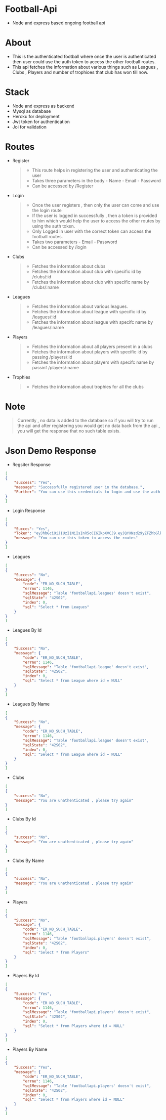 # Football-Api
- Node and express based ongoing football api

# About 
- This is the authenticated football where once the user is authenticated then user could use the auth token to access the other football routes.
- This api fetches the information about various things such as Leagues , Clubs , Players and number of trophioes that club has won till now.

# Stack
 - Node and express as backend
 - Mysql as database
 - Heroku for deployment
 - Jwt token for authentication
 - Joi for validation

# Routes 
- Register
  > - This route helps in registering the user and authenticating the user 
  > - Takes three parameters in the body 
      - Name
      - Email
      - Password
  > - Can be accessed by /Register
- Login
  > - Once the user registers , then only the user can come and use the login route
  > - If the user is logged in successfully , then a token is provided to him which would help the user to access the other routes by using the auth token.
  > - Only Logged in user with the correct token can access the football routes.
  > - Takes two parameters 
      - Email
      - Password
  > - Can be accessed by /login
- Clubs
  > - Fetches the information about clubs
  > - Fetches the information about club with specific id by /clubs/:id
  > - Fetches the information about club with specific name by /clubs/:name
- Leagues
  > - Fetches the information about various leagues.
  > - Fetches the information about league with specific id by /leagues/:id
  > - Fetches the information about league with specifc name by /leagues/:name
- Players 
  > - Fetches the information about all players present in a clubs
  > - Fetches the information about players with specific id by passing /players/:id
  > - Fetches the information about players with specifc name by passinf /players/:name
- Trophies
  > - Fetches the information about trophies for all the clubs 
 
# Note 
> Currently , no data is added to the database so if you will try to run the api and after registering you would get no data back from the api , you will get the response that no such table exists.
 
# Json Demo Response 
- Regsiter Response
``` json
[
{
    "success": "Yes",
    "message": "Successfully registered user in the database.",
    "Further": "You can use this credentials to login and use the auth token to access the other routes"
}
]

```
- Login Response
``` json 
[
{
    "Succes": "Yes",
    "Token": "eyJhbGciOiJIUzI1NiIsInR5cCI6IkpXVCJ9.eyJQYXNzd29yZFZhbGlkYXRpb24iOlt7Ik5hbWUiOiJzYW5rYWxwcHBhbmR5eSIsIkVtYWlsIjoic2Fua2FscEBnbWFpbGxsbC5jb20iLCJQYXNzd29yZCI6InNoYTEkYWM4NmUzODQkMSRkZDg2MGQyZWQ3MGMyNDI5ODg0MDc4ZmY1N2Y5MzI2ZDBkYjEzOWFiIn1dLCJpYXQiOjE2NTY3NzU1NTQsImV4cCI6MTY1NzYzOTU1NH0.yF3BfkLlpX2LeKHg1sa7VvibIMjXg_HcgV2qnguf12A",
    "message": "You can use this token to access the routes"
}
]
```
- Leagues
``` json
[
{
    "Success": "No",
    "message": {
        "code": "ER_NO_SUCH_TABLE",
        "errno": 1146,
        "sqlMessage": "Table 'footballapi.leagues' doesn't exist",
        "sqlState": "42S02",
        "index": 0,
        "sql": "Select * from Leagues"
    }
}
]
```
- Leagues By Id
``` json  
[
{
    "Success": "No",
    "message": {
        "code": "ER_NO_SUCH_TABLE",
        "errno": 1146,
        "sqlMessage": "Table 'footballapi.league' doesn't exist",
        "sqlState": "42S02",
        "index": 0,
        "sql": "Select * from League where id = NULL"
    }
}
]
```
- Leagues By Name
``` json
[
{
    "Success": "No",
    "message": {
        "code": "ER_NO_SUCH_TABLE",
        "errno": 1146,
        "sqlMessage": "Table 'footballapi.league' doesn't exist",
        "sqlState": "42S02",
        "index": 0,
        "sql": "Select * from League where id = NULL"
    }
}
]
```
- Clubs
``` json
[
{
    "success": "No",
    "message": "You are unathenticated , please try again"
}
]
```
- Clubs By Id 
``` json
[
{
    "success": "No",
    "message": "You are unathenticated , please try again"
}
]
```
- Clubs By Name 
``` json 
[
{
    "success": "No",
    "message": "You are unathenticated , please try again"
}
]
```
- Players
``` json 
[
{
    "Success": "No",
    "message": {
        "code": "ER_NO_SUCH_TABLE",
        "errno": 1146,
        "sqlMessage": "Table 'footballapi.players' doesn't exist",
        "sqlState": "42S02",
        "index": 0,
        "sql": "Select * from Players"
    }
}
]
```
- Players By Id
``` json
[
{
    "Success": "Yes",
    "message": {
        "code": "ER_NO_SUCH_TABLE",
        "errno": 1146,
        "sqlMessage": "Table 'footballapi.players' doesn't exist",
        "sqlState": "42S02",
        "index": 0,
        "sql": "Select * from Players where id = NULL"
    }
}
]
```
- Players By Name
``` json
[
{
    "Success": "Yes",
    "message": {
        "code": "ER_NO_SUCH_TABLE",
        "errno": 1146,
        "sqlMessage": "Table 'footballapi.players' doesn't exist",
        "sqlState": "42S02",
        "index": 0,
        "sql": "Select * from Players where id = NULL"
    }
}
]
```
  

